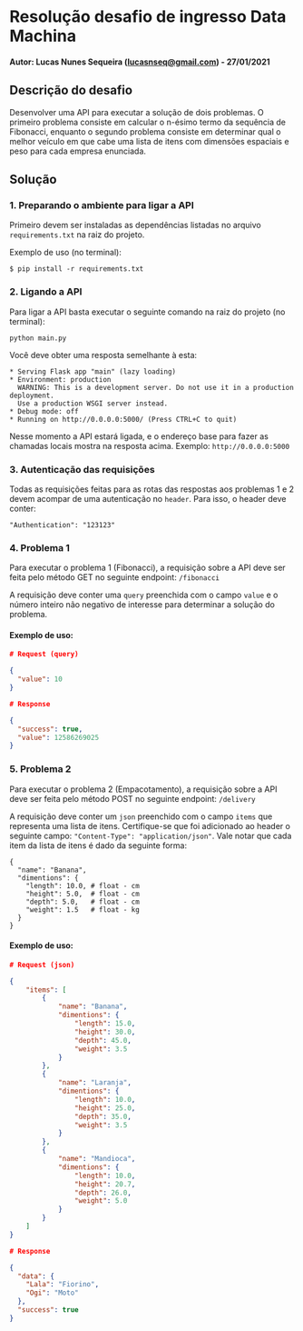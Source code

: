 # Resolução desafio de ingresso Data Machina

#### Autor: Lucas Nunes Sequeira (lucasnseq@gmail.com) - 27/01/2021

## Descrição do desafio

Desenvolver uma API para executar a solução de dois problemas. O primeiro problema consiste em calcular o n-ésimo termo da sequência de Fibonacci, enquanto o segundo problema consiste em determinar qual o melhor veículo em que cabe uma lista de itens com dimensões espaciais e peso para cada empresa enunciada.

## Solução

### 1. Preparando o ambiente para ligar a API

Primeiro devem ser instaladas as dependências listadas no arquivo ```requirements.txt``` na raiz do projeto.

Exemplo de uso (no terminal):

```
$ pip install -r requirements.txt
```

### 2. Ligando a API

Para ligar a API basta executar o seguinte comando na raiz do projeto (no terminal):

```
python main.py
```

Você deve obter uma resposta semelhante à esta:

```
* Serving Flask app "main" (lazy loading)
* Environment: production
  WARNING: This is a development server. Do not use it in a production deployment.
  Use a production WSGI server instead.
* Debug mode: off
* Running on http://0.0.0.0:5000/ (Press CTRL+C to quit)
```

Nesse momento a API estará ligada, e o endereço base para fazer as chamadas locais mostra na resposta acima. Exemplo: ```http://0.0.0.0:5000```

### 3. Autenticação das requisições

Todas as requisições feitas para as rotas das respostas aos problemas 1 e 2 devem acompar de uma autenticação no ```header```. Para isso, o header deve conter:

```
"Authentication": "123123"
```

### 4. Problema 1

Para executar o problema 1 (Fibonacci), a requisição sobre a API deve ser feita pelo método GET no seguinte endpoint: ```/fibonacci```

A requisição deve conter uma ```query``` preenchida com o campo ```value``` e o número inteiro não negativo de interesse para determinar a solução do problema.

#### Exemplo de uso:

```json
# Request (query)

{
  "value": 10
}
```

```json
# Response

{
  "success": true,
  "value": 12586269025
}
```

### 5. Problema 2

Para executar o problema 2 (Empacotamento), a requisição sobre a API deve ser feita pelo método POST no seguinte endpoint: ```/delivery```

A requisição deve conter um ```json``` preenchido com o campo ```items``` que representa uma lista de itens. Certifique-se que foi adicionado ao header o seguinte campo: ```"Content-Type": "application/json"```. Vale notar que cada item da lista de itens é dado da seguinte forma:

```
{
  "name": "Banana",
  "dimentions": {
    "length": 10.0, # float - cm
    "height": 5.0,  # float - cm
    "depth": 5.0,   # float - cm
    "weight": 1.5   # float - kg
  }
}
```

#### Exemplo de uso:

```json
# Request (json)

{
	"items": [
		{
			"name": "Banana",
			"dimentions": {
				"length": 15.0,
				"height": 30.0,
				"depth": 45.0,
				"weight": 3.5
			}
		},
		{
			"name": "Laranja",
			"dimentions": {
				"length": 10.0,
				"height": 25.0,
				"depth": 35.0,
				"weight": 3.5
			}
		},
		{
			"name": "Mandioca",
			"dimentions": {
				"length": 10.0,
				"height": 20.7,
				"depth": 26.0,
				"weight": 5.0
			}
		}
	]
}
```

```json
# Response

{
  "data": {
    "Lala": "Fiorino",
    "Ogi": "Moto"
  },
  "success": true
}
```